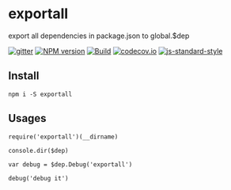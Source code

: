 # exportall

export all dependencies in package.json to global.$dep

[![gitter](https://badges.gitter.im/Join%20Chat.svg)](https://gitter.im/i5ting/exportall?utm_source=badge&utm_medium=badge&utm_campaign=pr-badge&utm_content=badge)
[![NPM version](https://img.shields.io/npm/v/exportall.svg?style=flat-square)](https://www.npmjs.com/package/exportall)
[![Build](https://travis-ci.org/i5ting/exportall.svg?branch=master)](https://travis-ci.org/i5ting/exportall)
[![codecov.io](https://codecov.io/github/i5ting/exportall/coverage.svg?branch=master)](https://codecov.io/github/i5ting/exportall?branch=master)
[![js-standard-style](https://img.shields.io/badge/code%20style-standard-brightgreen.svg)](http://standardjs.com/)

## Install


```
npm i -S exportall
```

## Usages

```
require('exportall')(__dirname)

console.dir($dep)

var debug = $dep.Debug('exportall')

debug('debug it')
```